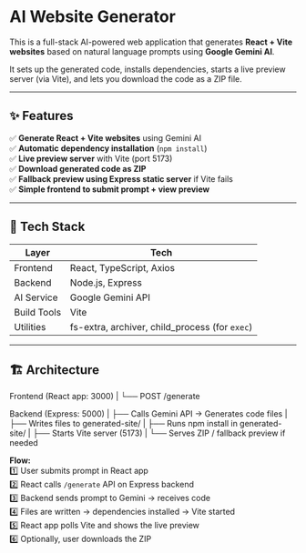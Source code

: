 # AI Website Generator

This is a full-stack AI-powered web application that generates **React + Vite websites** based on natural language prompts using **Google Gemini AI**.  

It sets up the generated code, installs dependencies, starts a live preview server (via Vite), and lets you download the code as a ZIP file.

---

## ✨ Features

✅ **Generate React + Vite websites** using Gemini AI  
✅ **Automatic dependency installation** (`npm install`)  
✅ **Live preview server** with Vite (port 5173)  
✅ **Download generated code as ZIP**  
✅ **Fallback preview using Express static server** if Vite fails  
✅ **Simple frontend to submit prompt + view preview**  

---

## 🚀 Tech Stack

| Layer       | Tech |
|-------------|-----------------------------|
| Frontend    | React, TypeScript, Axios |
| Backend     | Node.js, Express |
| AI Service  | Google Gemini API |
| Build Tools | Vite |
| Utilities   | fs-extra, archiver, child_process (for `exec`) |

---

## 🏗️ Architecture



Frontend (React app: 3000)
    |
    └── POST /generate
       


Backend (Express: 5000)
    |
    ├── Calls Gemini API -> Generates code files
    |
    ├── Writes files to generated-site/
    |
    ├── Runs npm install in generated-site/
    |
    ├── Starts Vite server (5173)
    |
    └── Serves ZIP / fallback preview if needed


**Flow:**  
1️⃣ User submits prompt in React app  
2️⃣ React calls `/generate` API on Express backend  
3️⃣ Backend sends prompt to Gemini → receives code  
4️⃣ Files are written → dependencies installed → Vite started  
5️⃣ React app polls Vite and shows the live preview  
6️⃣ Optionally, user downloads the ZIP 